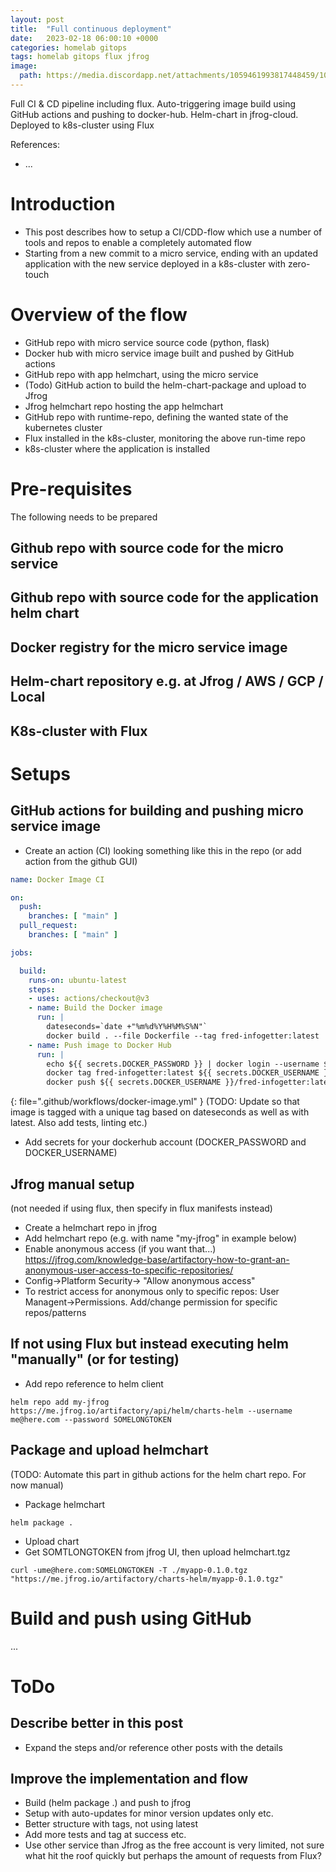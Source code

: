 ```yaml
---
layout: post
title:  "Full continuous deployment"
date:   2023-02-18 06:00:10 +0000
categories: homelab gitops
tags: homelab gitops flux jfrog
image:
  path: https://media.discordapp.net/attachments/1059461993817448459/1075053563501350964/Fredrik999_a_wonderful_and_magic_scene_with_a_cute_orange_squid_f4918337-1e2c-46c2-8a10-a1dec2622682.png
---
```

Full CI & CD pipeline including flux. Auto-triggering image build using GitHub actions and pushing to docker-hub. Helm-chart in jfrog-cloud. Deployed to k8s-cluster using Flux

References:
* ...

# Introduction
* This post describes how to setup a CI/CDD-flow which use a number of tools and repos to enable a completely automated flow
* Starting from a new commit to a micro service, ending with an updated application with the new service deployed in a k8s-cluster with zero-touch

# Overview of the flow
* GitHub repo with micro service source code (python, flask)
* Docker hub with micro service image built and pushed by GitHub actions
* GitHub repo with app helmchart, using the micro service
* (Todo) GitHub action to build the helm-chart-package and upload to Jfrog
* Jfrog helmchart repo hosting the app helmchart
* GitHub repo with runtime-repo, defining the wanted state of the kubernetes cluster
* Flux installed in the k8s-cluster, monitoring the above run-time repo
* k8s-cluster where the application is installed

# Pre-requisites
The following needs to be prepared
## Github repo with source code for the micro service
## Github repo with source code for the application helm chart
## Docker registry for the micro service image
## Helm-chart repository e.g. at Jfrog / AWS / GCP / Local
## K8s-cluster with Flux

# Setups
## GitHub actions for building and pushing micro service image
* Create an action (CI) looking something like this in the repo (or add action from the github GUI)
```yaml
name: Docker Image CI

on:
  push:
    branches: [ "main" ]
  pull_request:
    branches: [ "main" ]

jobs:

  build:
    runs-on: ubuntu-latest
    steps:
    - uses: actions/checkout@v3
    - name: Build the Docker image
      run: |
        dateseconds=`date +"%m%d%Y%H%M%S%N"`
        docker build . --file Dockerfile --tag fred-infogetter:latest
    - name: Push image to Docker Hub
      run: |
        echo ${{ secrets.DOCKER_PASSWORD }} | docker login --username ${{ secrets.DOCKER_USERNAME }} --password-stdin
        docker tag fred-infogetter:latest ${{ secrets.DOCKER_USERNAME }}/fred-infogetter:latest
        docker push ${{ secrets.DOCKER_USERNAME }}/fred-infogetter:latest
```
{: file=".github/workflows/docker-image.yml" }
(TODO: Update so that image is tagged with a unique tag based on dateseconds as well as with latest. Also add tests, linting etc.)

* Add secrets for your dockerhub account (DOCKER_PASSWORD and DOCKER_USERNAME)

## Jfrog manual setup
(not needed if using flux, then specify in flux manifests instead)
* Create a helmchart repo in jfrog
* Add helmchart repo (e.g. with name "my-jfrog" in example below)
* Enable anonymous access (if you want that...) https://jfrog.com/knowledge-base/artifactory-how-to-grant-an-anonymous-user-access-to-specific-repositories/
* Config->Platform Security-> "Allow anonymous access"
* To restrict access for anonymous only to specific repos: User Managent->Permissions. Add/change permission for specific repos/patterns

## If not using Flux but instead executing helm "manually" (or for testing)
* Add repo reference to helm client
```shell
helm repo add my-jfrog https://me.jfrog.io/artifactory/api/helm/charts-helm --username me@here.com --password SOMELONGTOKEN
```

## Package and upload helmchart
(TODO: Automate this part in github actions for the helm chart repo. For now manual)
* Package helmchart
```shell
helm package .
```
* Upload chart
* Get SOMTLONGTOKEN from jfrog UI, then upload helmchart.tgz
```shell
curl -ume@here.com:SOMELONGTOKEN -T ./myapp-0.1.0.tgz "https://me.jfrog.io/artifactory/charts-helm/myapp-0.1.0.tgz"
```

# Build and push using GitHub
...

# ToDo
## Describe better in this post
* Expand the steps and/or reference other posts with the details
## Improve the implementation and flow
* Build (helm package .) and push to jfrog
* Setup with auto-updates for minor version updates only etc.
* Better structure with tags, not using latest
* Add more tests and tag at success etc.
* Use other service than Jfrog as the free account is very limited, not sure what hit the roof quickly but perhaps the amount of requests from Flux?


